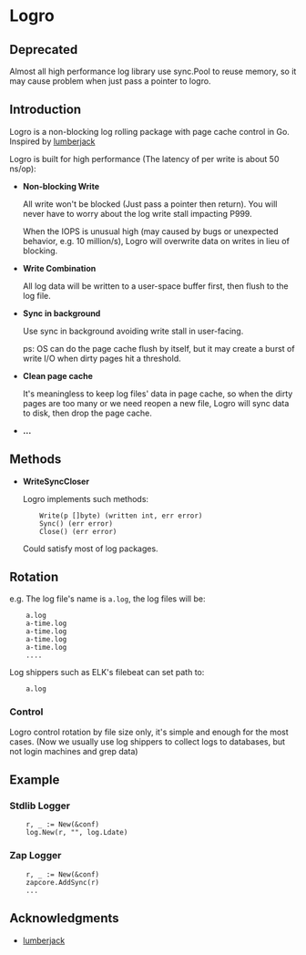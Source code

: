 Logro
===

## Deprecated

Almost all high performance log library use sync.Pool to reuse memory, so it may cause
problem when just pass a pointer to logro.

## Introduction

Logro is a non-blocking log rolling package with page cache control in Go. Inspired by [lumberjack](https://github.com/natefinch/lumberjack)

Logro is built for high performance (The latency of per write is about 50 ns/op):

- __Non-blocking Write__

    All write won't be blocked (Just pass a pointer then return).
    You will never have to worry about the log write stall impacting P999.
    
    When the IOPS is unusual high (may caused by bugs or unexpected behavior, e.g. 10 million/s), Logro will overwrite data on writes in lieu of blocking.
    
- __Write Combination__

    All log data will be written to a user-space buffer first, 
    then flush to the log file.
    
- __Sync in background__

    Use sync in background avoiding write stall in user-facing.
    
    ps: OS can do the page cache flush by itself, 
        but it may create a burst of write I/O when dirty pages hit a threshold.
    
- __Clean page cache__

    It's meaningless to keep log files' data in page cache,
    so when the dirty pages are too many or we need reopen a new file,
    Logro will sync data to disk, then drop the page cache.
    
- __...__
    
## Methods

- __WriteSyncCloser__

    Logro implements such methods:

    ```
        Write(p []byte) (written int, err error)
        Sync() (err error)
        Close() (err error)
    ```

    Could satisfy most of log packages.
    
## Rotation

e.g. The log file's name is ```a.log```, the log files will be:

```
    a.log
    a-time.log
    a-time.log
    a-time.log
    a-time.log
    ....
```

Log shippers such as ELK's filebeat can set path to:
    
```
    a.log    
```

### Control

Logro control rotation by file size only, it's simple and enough for the most cases.
(Now we usually use log shippers to collect logs to databases,
but not login machines and grep data)
    
## Example

### Stdlib Logger

```
    r, _ := New(&conf)
    log.New(r, "", log.Ldate)
```

### Zap Logger

```
    r, _ := New(&conf)
    zapcore.AddSync(r)
    ...
```

## Acknowledgments

- [lumberjack](https://github.com/natefinch/lumberjack)
